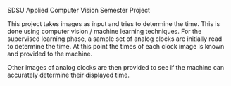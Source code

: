 SDSU Applied Computer Vision Semester Project

This project takes images as input and tries to determine the time. This is done using computer vision / machine learning techniques. For the supervised learning phase, a sample set of analog clocks are initially read to determine the time. At this point the times of each clock image is known and provided to the machine.

Other images of analog clocks are then provided to see if the machine can accurately determine their displayed time.

